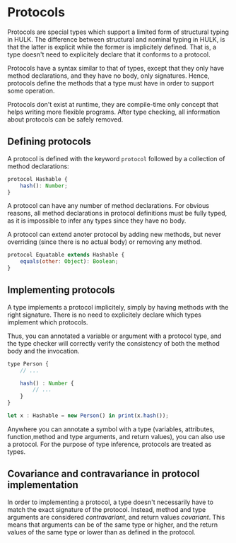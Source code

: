 # Protocols

Protocols are special types which support a limited form of structural typing in HULK. The difference between structural and nominal typing in HULK, is that the latter is explicit while the former is implicitely defined. That is, a type doesn't need to explicitely declare that it conforms to a protocol.

Protocols have a syntax similar to that of types, except that they only have method declarations, and they have no body, only signatures. Hence, protocols define the methods that a type must have in order to support some operation.

Protocols don't exist at runtime, they are compile-time only concept that helps writing more flexible programs. After type checking, all information about protocols can be safely removed.

## Defining protocols

A protocol is defined with the keyword `protocol` followed by a collection of method declarations:

```js
protocol Hashable {
    hash(): Number;
}
```

A protocol can have any number of method declarations. For obvious reasons, all method declarations in protocol definitions must be fully typed, as it is impossible to infer any types since they have no body.

A protocol can extend anoter protocol by adding new methods, but never overriding (since there is no actual body) or removing any method.

```js
protocol Equatable extends Hashable {
    equals(other: Object): Boolean;
}
```

## Implementing protocols

A type implements a protocol implicitely, simply by having methods with the right signature. There is no need to explicitely declare which types implement which protocols.

Thus, you can annotated a variable or argument with a protocol type, and the type checker will correctly verify the consistency of both the method body and the invocation.

```js
type Person {
    // ...

    hash() : Number {
        // ...
    }
}

let x : Hashable = new Person() in print(x.hash());
```

Anywhere you can annotate a symbol with a type (variables, attributes, function,method and type arguments, and return values), you can also use a protocol. For the purpose of type inference, protocols are treated as types.

## Covariance and contravariance in protocol implementation

In order to implementing a protocol, a type doesn't necessarily have to match the exact signature of the protocol. Instead, method and type arguments are considered *contravariant*, and return values *covariant*. This means that arguments can be of the same type or higher, and the return values of the same type or lower than as defined in the protocol.
